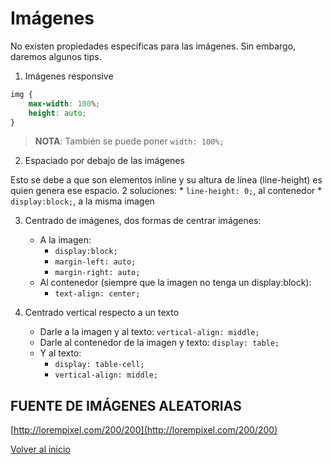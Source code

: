 # Imágenes

No existen propiedades específicas para las imágenes. Sin embargo, daremos algunos tips.

1. Imágenes responsive

```css
img {
    max-width: 100%;
    height: auto;
}
```

> **NOTA**: También se puede poner `width: 100%;`

2. Espaciado por debajo de las imágenes

Esto se debe a que son elementos inline y su altura de línea (line-height) es quien genera ese espacio. 2 soluciones:
    * `line-height: 0;`, al contenedor
    * `display:block;`, a la misma imagen

3. Centrado de imágenes, dos formas de centrar imágenes:
    * A la imagen:
        * `display:block;`
        * `margin-left: auto;`
        * `margin-right: auto;`
    * Al contenedor (siempre que la imagen no tenga un display:block):
        * `text-align: center;`

4. Centrado vertical respecto a un texto
    * Darle a la imagen y al texto: `vertical-align: middle;`
    * Darle al contenedor de la imagen y texto: `display: table;`
    * Y al texto:
        * `display: table-cell;`
        * `vertical-align: middle;`

## FUENTE DE IMÁGENES ALEATORIAS

[http://lorempixel.com/200/200](http://lorempixel.com/200/200)

[Volver al inicio](#-Imágenes)
